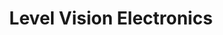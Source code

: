 ---
title: "Level Vision Electronics"
url: /montreal/level-vision-electronics/
shop: electronics
---